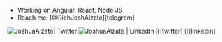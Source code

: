 
- Working on Angular, React, Node.JS
- Reach me: [@RichJoshAlzate][telegram]

[<img align="left" alt="JoshuaAlzate| Twitter" src="https://img.shields.io/badge/Twitter-1DA1F2?style=for-the-badge&logo=twitter&logoColor=white" />][twitter]
[<img align="left" alt="JoshuaAlzate | LinkedIn" src="https://img.shields.io/badge/LinkedIn-0077B5?style=for-the-badge&logo=linkedin&logoColor=white" />][linkedin]
